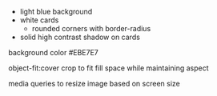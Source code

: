 - light blue background
- white cards
    - rounded corners with border-radius
- solid high contrast shadow on cards

background color #EBE7E7

object-fit:cover
crop to fit
fill space while maintaining aspect 

media queries to resize image based on screen size

